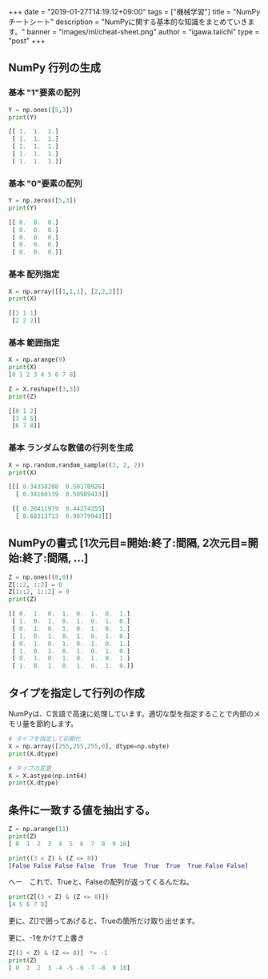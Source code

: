 +++
date = "2019-01-27T14:19:12+09:00"
tags = ["機械学習"]
title = "NumPyチートシート"
description = "NumPyに関する基本的な知識をまとめていきます。"
banner = "images/ml/cheat-sheet.png"
author = "igawa.taiichi"
type = "post"
+++

## NumPy 行列の生成

### 基本 "1"要素の配列
```python
Y = np.ones([5,3])
print(Y)

[[ 1.  1.  1.]  
 [ 1.  1.  1.]  
 [ 1.  1.  1.]  
 [ 1.  1.  1.]  
 [ 1.  1.  1.]]  
```

### 基本 "0"要素の配列
```python
Y = np.zeros([5,3])
print(Y)

[[ 0.  0.  0.]  
 [ 0.  0.  0.]  
 [ 0.  0.  0.]  
 [ 0.  0.  0.]  
 [ 0.  0.  0.]]  
```

### 基本 配列指定
```python
X = np.array([[1,1,1], [2,2,2]])
print(X)

[[1 1 1]  
 [2 2 2]]  
```

### 基本 範囲指定
```python
X = np.arange(9)
print(X)
[0 1 2 3 4 5 6 7 8]  

Z = X.reshape([3,3])
print(Z)

[[0 1 2]  
 [3 4 5]  
 [6 7 8]]  
```

### 基本 ランダムな数値の行列を生成
```python
X = np.random.random_sample((2, 2, 2))
print(X)

[[[ 0.34358208  0.50170926]  
  [ 0.34160139  0.50989413]]  

 [[ 0.26411979  0.44274355]  
  [ 0.68313713  0.98779943]]]  
```

## NumPyの書式 [1次元目=開始:終了:間隔, 2次元目=開始:終了:間隔, ...]

```python
Z = np.ones((8,8))
Z[::2, ::2] = 0
Z[1::2, 1::2] = 0
print(Z)

[[ 0.  1.  0.  1.  0.  1.  0.  1.]  
 [ 1.  0.  1.  0.  1.  0.  1.  0.]  
 [ 0.  1.  0.  1.  0.  1.  0.  1.]  
 [ 1.  0.  1.  0.  1.  0.  1.  0.]  
 [ 0.  1.  0.  1.  0.  1.  0.  1.]  
 [ 1.  0.  1.  0.  1.  0.  1.  0.]  
 [ 0.  1.  0.  1.  0.  1.  0.  1.]  
 [ 1.  0.  1.  0.  1.  0.  1.  0.]]  

```
## タイプを指定して行列の作成

NumPyは、C言語で高速に処理しています。適切な型を指定することで内部のメモリ量を節約します。

```python
# タイプを指定して初期化
X = np.array([255,255,255,0], dtype=np.ubyte)
print(X.dtype)

# タイプの変更
X = X.astype(np.int64)
print(X.dtype)
```

## 条件に一致する値を抽出する。

```python
Z = np.arange(11)
print(Z)
[ 0  1  2  3  4  5  6  7  8  9 10]

print((3 < Z) & (Z <= 8))
[False False False False  True  True  True  True  True False False]
```
へー　これで、Trueと、Falseの配列が返ってくるんだね。

```python
print(Z[(3 < Z) & (Z <= 8)])
[4 5 6 7 8]
```

更に、Z[]で囲ってあげると、Trueの箇所だけ取り出せます。

更に、-1をかけて上書き
```python
Z[(3 < Z) & (Z <= 8)]　*= -1
print(Z)
[ 0  1  2  3 -4 -5 -6 -7 -8  9 10]
```

